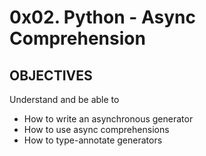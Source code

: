 # 0x02. Python - Async Comprehension

## OBJECTIVES
Understand and be able to
- How to write an asynchronous generator
- How to use async comprehensions
- How to type-annotate generators
